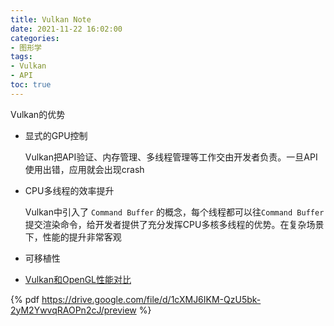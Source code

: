 ```yaml
---
title: Vulkan Note
date: 2021-11-22 16:02:00
categories: 
- 图形学
tags:
- Vulkan
- API
toc: true
---
```


Vulkan的优势
* 显式的GPU控制

  Vulkan把API验证、内存管理、多线程管理等工作交由开发者负责。一旦API使用出错，应用就会出现crash

* CPU多线程的效率提升

  Vulkan中引入了 `Command Buffer` 的概念，每个线程都可以往`Command Buffer` 提交渲染命令，给开发者提供了充分发挥CPU多核多线程的优势。在复杂场景下，性能的提升非常客观

* 可移植性

* [Vulkan和OpenGL性能对比](https://www.youtube.com/watch?v=P_I8an8jXuM&t=26s)

<!-- more -->

{% pdf https://drive.google.com/file/d/1cXMJ6IKM-QzU5bk-2yM2YwvqRAOPn2cJ/preview %}

